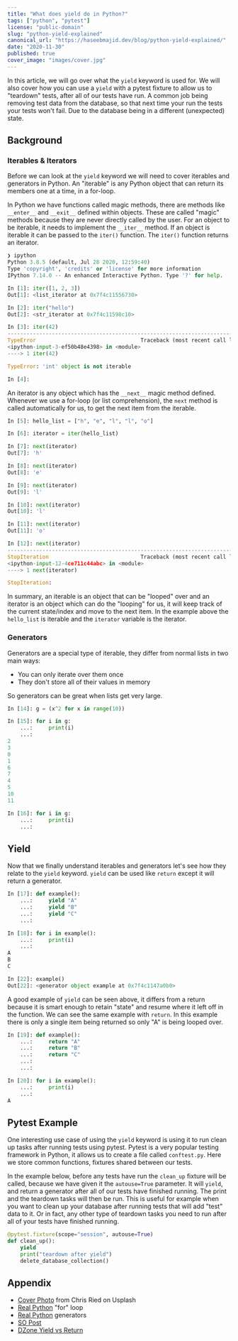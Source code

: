 ```yaml
---
title: "What does yield do in Python?"
tags: ["python", "pytest"]
license: "public-domain"
slug: "python-yield-explained"
canonical_url: "https://haseebmajid.dev/blog/python-yield-explained/"
date: "2020-11-30"
published: true
cover_image: "images/cover.jpg"
---
```


In this article, we will go over what the `yield` keyword is used for. We will also cover how you can use a `yield`
with a pytest fixture to allow us to "teardown" tests, after all of our tests have run. A common job being removing
test data from the database, so that next time your run the tests your tests won't fail. Due to the database being
in a different (unexpected) state.

## Background

### Iterables & Iterators

Before we can look at the `yield` keyword we will need to cover iterables and generators in Python. An "iterable" is
any Python object that can return its members one at a time, in a for-loop.

In Python we have functions called magic methods, there are methods like `__enter__` and `__exit__` defined within
objects. These are called "magic" methods because they are never directly called by the user. For an object to be
iterable, it needs to implement the `__iter__` method. If an object is iterable it can be passed to the `iter()`
function. The `iter()` function returns an iterator.

```python
❯ ipython
Python 3.8.5 (default, Jul 28 2020, 12:59:40)
Type 'copyright', 'credits' or 'license' for more information
IPython 7.14.0 -- An enhanced Interactive Python. Type '?' for help.

In [1]: iter([1, 2, 3])
Out[1]: <list_iterator at 0x7f4c11556730>

In [2]: iter("hello")
Out[2]: <str_iterator at 0x7f4c11598c10>

In [3]: iter(42)
---------------------------------------------------------------------------
TypeError                                 Traceback (most recent call last)
<ipython-input-3-ef50b48e4398> in <module>
----> 1 iter(42)

TypeError: 'int' object is not iterable

In [4]:
```

An iterator is any object which has the `__next__` magic method defined. Whenever we use a for-loop
(or list comprehension), the `next` method is called automatically for us, to get the next item from
the iterable.

```python
In [5]: hello_list = ["h", "e", "l", "l", "o"]

In [6]: iterator = iter(hello_list)

In [7]: next(iterator)
Out[7]: 'h'

In [8]: next(iterator)
Out[8]: 'e'

In [9]: next(iterator)
Out[9]: 'l'

In [10]: next(iterator)
Out[10]: 'l'

In [11]: next(iterator)
Out[11]: 'o'

In [12]: next(iterator)
---------------------------------------------------------------------------
StopIteration                             Traceback (most recent call last)
<ipython-input-12-4ce711c44abc> in <module>
----> 1 next(iterator)

StopIteration:
```

In summary, an iterable is an object that can be "looped" over and an iterator is an object which can
do the "looping" for us, it will keep track of the current state/index and move to the next item.
In the example above the `hello_list` is iterable and the `iterator` variable is the iterator.

### Generators

Generators are a special type of iterable, they differ from normal lists in two main ways:

- You can only iterate over them once
- They don't store all of their values in memory

So generators can be great when lists get very large.

```python
In [14]: g = (x^2 for x in range(10))

In [15]: for i in g:
    ...:     print(i)
    ...:
2
3
0
1
6
7
4
5
10
11

In [16]: for i in g:
    ...:     print(i)
    ...:
```

## Yield

Now that we finally understand iterables and generators let's see how they relate to the `yield` keyword. `yield` can be
used like `return` except it will return a generator.

```python
In [17]: def example():
    ...:     yield "A"
    ...:     yield "B"
    ...:     yield "C"
    ...:

In [18]: for i in example():
    ...:     print(i)
    ...:
A
B
C

In [22]: example()
Out[22]: <generator object example at 0x7f4c1147a0b0>
```

A good example of `yield` can be seen above, it differs from a return because it is smart enough to retain "state"
and resume where it left off in the function. We can see the same example with `return`. In this example there is only
a single item being returned so only "A" is being looped over.

```python
In [19]: def example():
    ...:     return "A"
    ...:     return "B"
    ...:     return "C"
    ...:
    ...:

In [20]: for i in example():
    ...:     print(i)
    ...:
A
```

## Pytest Example

One interesting use case of using the `yield` keyword is using it to run clean up tasks after running tests using
pytest. Pytest is a very popular testing framework in Python, it allows us to create a file called `conftest.py`.
Here we store common functions, fixtures shared between our tests.

In the example below, before any tests have run the `clean_up` fixture will be called, because we have given
it the `autouse=True` parameter. It will `yield`, and return a generator after all of our tests have finished
running. The print and the teardown tasks will then be run. This is useful for example when you want to clean up
your database after running tests that will add "test" data to it. Or in fact, any other type of teardown tasks
you need to run after all of your tests have finished running.

```python:title=conftest.py
@pytest.fixture(scope="session", autouse=True)
def clean_up():
    yield
    print("teardown after yield")
    delete_database_collection()
```

## Appendix

- [Cover Photo](https://unsplash.com/photos/ieic5Tq8YMk) from Chris Ried on Usplash
- [Real Python](https://realpython.com/python-for-loop/) "for" loop
- [Real Python](https://realpython.com/introduction-to-python-generators/) generators
- [SO Post](https://stackoverflow.com/questions/231767/what-does-the-yield-keyword-do)
- [DZone Yield vs Return](https://dzone.com/articles/when-to-use-yield-instead-of-return-in-python)
